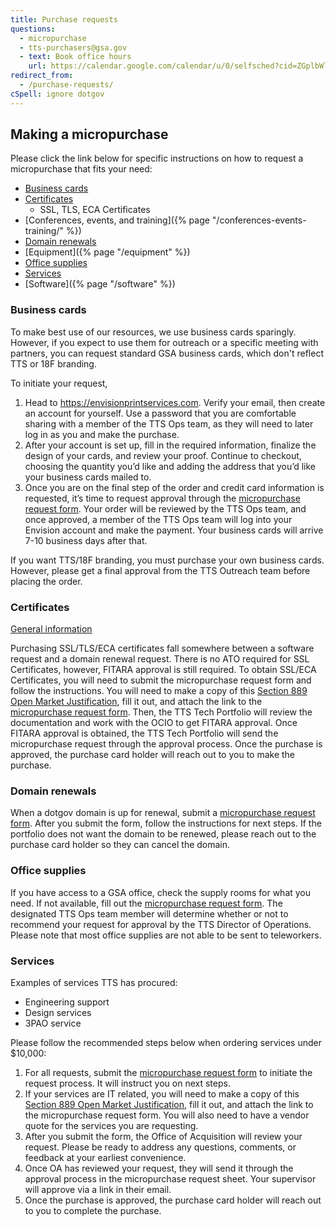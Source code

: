 ```yaml
---
title: Purchase requests
questions:
  - micropurchase
  - tts-purchasers@gsa.gov
  - text: Book office hours
    url: https://calendar.google.com/calendar/u/0/selfsched?cid=ZGplbWlsYS5tY2NyYXlAZ3NhLmdvdg
redirect_from:
  - /purchase-requests/
cSpell: ignore dotgov
---
```


## Making a micropurchase

Please click the link below for specific instructions on how to request a
micropurchase that fits your need:

- [Business cards](#business-cards)
- [Certificates](#certificates)
  - SSL, TLS, ECA Certificates
- [Conferences, events, and
  training]({% page "/conferences-events-training/" %})
- [Domain renewals](#domain-renewals)
- [Equipment]({% page "/equipment" %})
- [Office supplies](#office-supplies)
- [Services](#services)
- [Software]({% page "/software" %})

### Business cards

To make best use of our resources, we use business cards sparingly. However, if
you expect to use them for outreach or a specific meeting with partners, you can
request standard GSA business cards, which don't reflect TTS or 18F branding.

To initiate your request,

1. Head to <https://envisionprintservices.com>.
   Verify your email, then create an account for yourself. Use a password that
   you are comfortable sharing with a member of the TTS Ops team, as they will
   need to later log in as you and make the purchase.
2. After your account is set up, fill in the required information, finalize the
   design of your cards, and review your proof. Continue to checkout, choosing
   the quantity you’d like and adding the address that you’d like your business
   cards mailed to.
3. Once you are on the final step of the order and credit card information is
   requested, it’s time to request approval through the
   [micropurchase request form](https://docs.google.com/forms/d/e/1FAIpQLSd-GoOE9xWWfJvdZNRP3SE7mj5ysI_RfM8brxdG8YpyJV9yKA/viewform).
   Your order will be reviewed by the TTS Ops team, and once approved, a member
   of the TTS Ops team will log into your Envision account and make the payment.
   Your business cards will arrive 7-10 business days after that.

If you want TTS/18F branding, you must purchase your own business cards.
However, please get a final approval from the TTS Outreach team before placing
the order.

### Certificates

[General information](https://before-you-ship.18f.gov/infrastructure/certs/)

Purchasing SSL/TLS/ECA certificates fall somewhere between a software request
and a domain renewal request. There is no ATO required for SSL Certificates,
however, FITARA approval is still required. To obtain SSL/ECA Certificates, you
will need to submit the micropurchase request form and follow the instructions.
You will need to make a copy of this
[Section 889 Open Market Justification](https://docs.google.com/document/d/1jRMwRi94_O_YJ_0JkvKtRhniitjU2ZMFggXRirL6eOE/edit#heading=h.mw15bdywiu3d),
fill it out, and attach the link to the
[micropurchase request form](https://docs.google.com/forms/d/e/1FAIpQLSd-GoOE9xWWfJvdZNRP3SE7mj5ysI_RfM8brxdG8YpyJV9yKA/viewform).
Then, the TTS Tech Portfolio will review the documentation and work with the
OCIO to get FITARA approval. Once FITARA approval is obtained, the TTS Tech
Portfolio will send the micropurchase request through the approval process. Once
the purchase is approved, the purchase card holder will reach out to you to make
the purchase.

### Domain renewals

When a dotgov domain is up for renewal, submit a
[micropurchase request form](https://docs.google.com/forms/d/e/1FAIpQLSd-GoOE9xWWfJvdZNRP3SE7mj5ysI_RfM8brxdG8YpyJV9yKA/viewform).
After you submit the form, follow the instructions for next steps. If the
portfolio does not want the domain to be renewed, please reach out to the
purchase card holder so they can cancel the domain.

### Office supplies

If you have access to a GSA office, check the supply rooms for what you need. If
not available, fill out the
[micropurchase request form](https://docs.google.com/forms/d/e/1FAIpQLSd-GoOE9xWWfJvdZNRP3SE7mj5ysI_RfM8brxdG8YpyJV9yKA/viewform).
The designated TTS Ops team member will determine whether or not to recommend
your request for approval by the TTS Director of Operations. Please note that
most office supplies are not able to be sent to teleworkers.

### Services

Examples of services TTS has procured:

- Engineering support
- Design services
- 3PAO service

Please follow the recommended steps below when ordering services under $10,000:

1. For all requests, submit the
   [micropurchase request form](https://docs.google.com/forms/d/e/1FAIpQLSd-GoOE9xWWfJvdZNRP3SE7mj5ysI_RfM8brxdG8YpyJV9yKA/viewform)
   to initiate the request process. It will instruct you on next steps.
2. If your services are IT related, you will need to make a copy of this
   [Section 889 Open Market Justification](https://docs.google.com/document/d/1jRMwRi94_O_YJ_0JkvKtRhniitjU2ZMFggXRirL6eOE/edit#heading=h.mw15bdywiu3d),
   fill it out, and attach the link to the micropurchase request form. You will
   also need to have a vendor quote for the services you are requesting.
3. After you submit the form, the Office of Acquisition will review your
   request. Please be ready to address any questions, comments, or feedback at
   your earliest convenience.
4. Once OA has reviewed your request, they will send it through the approval
   process in the micropurchase request sheet. Your supervisor will approve via
   a link in their email.
5. Once the purchase is approved, the purchase card holder will reach out to you
   to complete the purchase.
